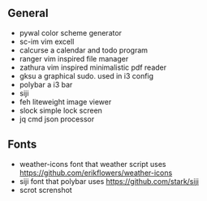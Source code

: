 ## General
* pywal           color scheme generator
* sc-im           vim excell
* calcurse        a calendar and todo program
* ranger          vim inspired file manager
* zathura         vim inspired minimalistic pdf reader
* gksu            a graphical sudo. used in i3 config
* polybar         a i3 bar    
* siji            
* feh             liteweight image viewer
* slock           simple lock screen
* jq              cmd json processor

## Fonts
* weather-icons   font that weather script uses https://github.com/erikflowers/weather-icons
* siji            font that polybar uses https://github.com/stark/siji
* scrot           screnshot

